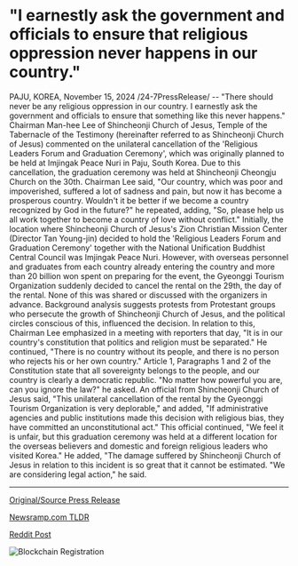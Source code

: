 # "I earnestly ask the government and officials to ensure that religious oppression never happens in our country."

PAJU, KOREA, November 15, 2024 /24-7PressRelease/ -- "There should never be any religious oppression in our country. I earnestly ask the government and officials to ensure that something like this never happens."  Chairman Man-hee Lee of Shincheonji Church of Jesus, Temple of the Tabernacle of the Testimony (hereinafter referred to as Shincheonji Church of Jesus) commented on the unilateral cancellation of the 'Religious Leaders Forum and Graduation Ceremony', which was originally planned to be held at Imjingak Peace Nuri in Paju, South Korea. Due to this cancellation, the graduation ceremony was held at Shincheonji Cheongju Church on the 30th.  Chairman Lee said, "Our country, which was poor and impoverished, suffered a lot of sadness and pain, but now it has become a prosperous country. Wouldn't it be better if we become a country recognized by God in the future?" he repeated, adding, "So, please help us all work together to become a country of love without conflict."  Initially, the location where Shincheonji Church of Jesus's Zion Christian Mission Center (Director Tan Young-jin) decided to hold the 'Religious Leaders Forum and Graduation Ceremony' together with the National Unification Buddhist Central Council was Imjingak Peace Nuri.  However, with overseas personnel and graduates from each country already entering the country and more than 20 billion won spent on preparing for the event, the Gyeonggi Tourism Organization suddenly decided to cancel the rental on the 29th, the day of the rental. None of this was shared or discussed with the organizers in advance.  Background analysis suggests protests from Protestant groups who persecute the growth of Shincheonji Church of Jesus, and the political circles conscious of this, influenced the decision.  In relation to this, Chairman Lee emphasized in a meeting with reporters that day, "It is in our country's constitution that politics and religion must be separated."  He continued, "There is no country without its people, and there is no person who rejects his or her own country." Article 1, Paragraphs 1 and 2 of the Constitution state that all sovereignty belongs to the people, and our country is clearly a democratic republic. "No matter how powerful you are, can you ignore the law?" he asked.  An official from Shincheonji Church of Jesus said, "This unilateral cancellation of the rental by the Gyeonggi Tourism Organization is very deplorable," and added, "If administrative agencies and public institutions made this decision with religious bias, they have committed an unconstitutional act."  This official continued, "We feel it is unfair, but this graduation ceremony was held at a different location for the overseas believers and domestic and foreign religious leaders who visited Korea." He added, "The damage suffered by Shincheonji Church of Jesus in relation to this incident is so great that it cannot be estimated. "We are considering legal action," he said. 

---

[Original/Source Press Release](https://www.24-7pressrelease.com/press-release/516245/i-earnestly-ask-the-government-and-officials-to-ensure-that-religious-oppression-never-happens-in-our-country)
                    

[Newsramp.com TLDR](https://newsramp.com/curated-news/shincheonji-church-of-jesus-chairman-speaks-out-against-unilateral-cancellation-of-ceremony/878fc745ce84814f67e57d0955defbc8) 

 



[Reddit Post](https://www.reddit.com/r/newsramp/comments/1gu3bw3/shincheonji_church_of_jesus_chairman_speaks_out/) 



![Blockchain Registration](https://cdn.newsramp.app/24-7PressRelease/qrcode/2411/18/fastI09Q.webp)